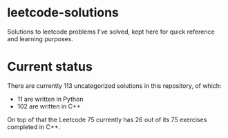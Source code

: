 # leetcode-solutions

Solutions to leetcode problems I've solved, kept here for quick reference and learning purposes.

# Current status

There are currently 113 uncategorized solutions in this repository, of which:

- 11 are written in Python
- 102 are written in C++

On top of that the Leetcode 75 currently has 26 out of its 75 exercises completed in C++.
